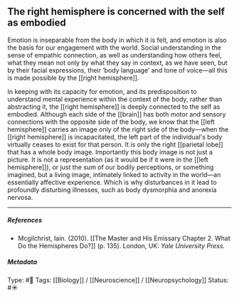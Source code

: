 ## The right hemisphere is concerned with the self as embodied  # 

Emotion is inseparable from the body in which it is felt, and emotion is also the basis for our engagement with the world. Social understanding in the sense of empathic connection, as well as understanding how others feel, what they mean not only by what they say in context, as we have seen, but by their facial expressions, their ‘body language’ and tone of voice—all this is made possible by the [[right hemisphere]].

In keeping with its capacity for emotion, and its predisposition to understand mental experience within the context of the body, rather than abstracting it, the [[right hemisphere]] is deeply connected to the self as embodied. Although each side of the [[brain]] has both motor and sensory connections with the opposite side of the body, we know that the [[left hemisphere]] carries an image only of the right side of the body—when the [[right hemisphere]] is incapacitated, the left part of the individual's body virtually ceases to exist for that person. It is only the right [[parietal lobe]] that has a whole body image. Importantly this body image is not just a picture. It is not a representation (as it would be if it were in the [[left hemisphere]]), or just the sum of our bodily perceptions, or something imagined, but a living image, intimately linked to activity in the world—an essentially affective experience. Which is why disturbances in it lead to profoundly disturbing illnesses, such as body dysmorphia and anorexia nervosa.

___

##### References

- Mcgilchrist, Iain. (2010). [[The Master and His Emissary Chapter 2. What Do the Hemispheres Do?]] (p. 135). London, UK: _Yale University Press._

##### Metadata

Type: #🔴 
Tags: [[Biology]] / [[Neuroscience]] / [[Neuropsychology]] 
Status: #☀️ 